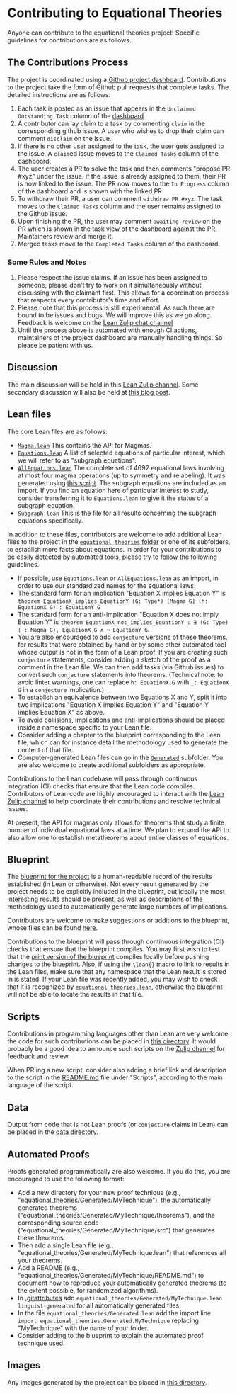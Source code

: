 # Contributing to Equational Theories

Anyone can contribute to the equational theories project! Specific guidelines for contributions are as follows.

## The Contributions Process
The project is coordinated using a [Github project dashboard](https://github.com/users/teorth/projects/1).
Contributions to the project take the form of Github pull requests that complete tasks. The detailed instructions are as follows:

1. Each task is posted as an issue that appears in the `Unclaimed Outstanding Task` column of the [dashboard](https://github.com/users/teorth/projects/1)
2. A contributor can lay claim to a task by commenting `claim` in the corresponding github issue. A user who wishes to drop their claim can comment `disclaim` on the issue.
3. If there is no other user assigned to the task, the user gets assigned to the issue. A `claim`ed issue moves to the `Claimed Tasks` column of the dashboard.
4. The user creates a PR to solve the task and then comments "propose PR #xyz" under the issue. If the issue is already assigned to them, their PR is now linked to the issue. The PR now moves to the `In Progress` column of the dashboard and is shown with the linked PR.
5. To withdraw their PR, a user can comment `withdraw PR #xyz`. The task moves to the `Claimed Tasks` column and the user remains assigned to the Github issue.
6. Upon finishing the PR, the user may comment `awaiting-review` on the PR which is shown in the task view of the dashboard against the PR.
Maintainers review and merge it.
7. Merged tasks move to the `Completed Tasks` column of the dashboard.

### Some Rules and Notes
1. Please respect the issue claims. If an issue has been assigned to someone, please don't try to work on it simultaneously without discussing with the claimant first. This allows for a coordination process that respects every contributor's time and effort.
2. Please note that this process is still experimental. As such there are bound to be issues and bugs. We will improve this as we go along. Feedback is welcome on the [Lean Zulip chat channel](https://leanprover.zulipchat.com/#narrow/stream/458659-Equational/)
3.  Until the process above is automated with enough CI actions, maintainers of the project dashboard are manually handling things. So please be patient with us.

## Discussion

The main discussion will be held in this [Lean Zulip channel](https://leanprover.zulipchat.com/#narrow/stream/458659-Equational/).  Some secondary discussion will also be held at [this blog post](https://terrytao.wordpress.com/2024/09/25/a-pilot-project-in-universal-algebra-to-explore-new-ways-to-collaborate-and-use-machine-assistance/).

## Lean files

The core Lean files are as follows:

- [`Magma.lean`](equational_theories/Magma.lean)  This contains the API for Magmas.
- [`Equations.lean`](equational_theories/Equations.lean)  A list of selected equations of particular interest, which we will refer to as "subgraph equations".
- [`AllEquations.lean`](equational_theories/AllEquations.lean)  The complete set of 4692 equational laws involving at most four magma operations (up to symmetry and relabeling).  It was generated using [this script](scripts/generate_eqs_list.py).  The subgraph equations are included as an import.  If you find an equation here of particular interest to study, consider transferring it to `Equations.lean` to give it the status of a subgraph equation.
- [`Subgraph.lean`](equational_theories/Subgraph.lean)  This is the file for all results concerning the subgraph equations specifically.

In addition to these files, contributors are welcome to add additional Lean files to the project in the [`equational_theories` folder](equational_theories) or one of its subfolders, to establish more facts about equations.  In order for your contributions to be easily detected by automated tools, please try to follow the following guidelines.

- If possible, use `Equations.lean` or `AllEquations.lean` as an import, in order to use our standardized names for the equational laws.
- The standard form for an implication "Equation X implies Equation Y" is
`theorem EquationX_implies_EquationY (G: Type*) [Magma G] (h: EquationX G) : EquationY G`
- The standard form for an anti-implication "Equation X does not imply Equation Y" is `theorem EquationX_not_implies_EquationY : ∃ (G: Type) (_: Magma G), EquationX G ∧ ¬ EquationY G`.
- You are also encouraged to add `conjecture` versions of these theorems, for results that were obtained by hand or by some other automated tool whose output is not in the form of a Lean proof.  If you are creating such `conjecture` statements, consider adding a sketch of the proof as a comment in the Lean file.  We can then add tasks (via Github issues) to convert such `conjecture` statements into theorems.  (Technical note: to avoid linter warnings, one can replace `h: EquationX G` with `_: EquationX G` in a `conjecture` implication.)
- To establish an equivalence between two Equations X and Y, split it into two implications "Equation X implies Equation Y" and "Equation Y implies Equation X" as above.
- To avoid collisions, implications and anti-implications should be placed inside a namespace specific to your Lean file.
- Consider adding a chapter to the blueprint corresponding to the Lean file, which can for instance detail the methodology used to generate the content of that file.
- Computer-generated Lean files can go in the [`Generated`](https://github.com/teorth/equational_theories/tree/main/equational_theories/Generated) subfolder.  You are also welcome to create additional subfolders as appropriate.

Contributions to the Lean codebase will pass through continuous integration (CI) checks that ensure that the Lean code compiles.  Contributors of Lean code are highly encouraged to interact with the [Lean Zulip channel](https://leanprover.zulipchat.com/#narrow/stream/458659-Equational/) to help coordinate their contributions and resolve technical issues.

At present, the API for magmas only allows for theorems that study a finite number of individual equational laws at a time.  We plan to expand the API to also allow one to establish metatheorems about entire classes of equations.

## Blueprint

The [blueprint for the project](blueprint) is a human-readable record of the results established (in Lean or otherwise). Not every result generated by the project needs to be explicitly included in the blueprint, but ideally the most interesting results should be present, as well as descriptions of the methodology used to automatically generate large numbers of implications.

Contributors are welcome to make suggestions or additions to the blueprint, whose files can be found [here](blueprint/src/chapter).

Contributions to the blueprint will pass through continuous integration (CI) checks that ensure that the blueprint compiles.  You may first wish to test that the [print version of the blueprint](blueprint/src/print.tex) compiles locally before pushing changes to the blueprint.  Also, if using the `\lean{}` macro to link to results in the Lean files, make sure that any namespace that the Lean result is stored in is stated.  If your Lean file was recently added, you may wish to check that it is recognized by [`equational_theories.lean`](equational_theories.lean), otherwise the blueprint will not be able to locate the results in that file.

## Scripts

Contributions in programming languages other than Lean are very welcome; the code for such contributions can be placed in [this directory](scripts).  It would probably be a good idea to announce such scripts on the [Zulip channel](https://leanprover.zulipchat.com/#narrow/stream/458659-Equational) for feedback and review.

When PR'ing a new script, consider also adding a brief link and description to the script in the [README.md](README.md) file under "Scripts", according to the main language of the script.

## Data

Output from code that is not Lean proofs (or `conjecture` claims in Lean) can be placed in the [data directory](data).

## Automated Proofs

Proofs generated programmatically are also welcome. If you do this, you are encouraged to use the following format:
- Add a new directory for your new proof technique (e.g., "equational_theories/Generated/MyTechnique"), the automatically generated theorems ("equational_theories/Generated/MyTechnique/theorems"), and the corresponding source code ("equational_theories/Generated/MyTechnique/src") that generates these theorems.
- Then add a single Lean file (e.g., "equational_theories/Generated/MyTechnique.lean") that references all your theorems.
- Add a README (e.g., "equational_theories/Generated/MyTechnique/README.md") to document how to reproduce your automatically generated theorems (to the extent possible, for randomized algorithms).
- In [.gitattributes](.gitattributes) add `equational_theories/Generated/MyTechnique.lean linguist-generated` for all automatically generated files.
- In the file `equational_theories/Generated.lean` add the import line `import equational_theories.Generated.MyTechnique` replacing "MyTechnique" with the name of your folder.
- Consider adding to the blueprint to explain the automated proof technique used.

## Images

Any images generated by the project can be placed in [this directory](images).
